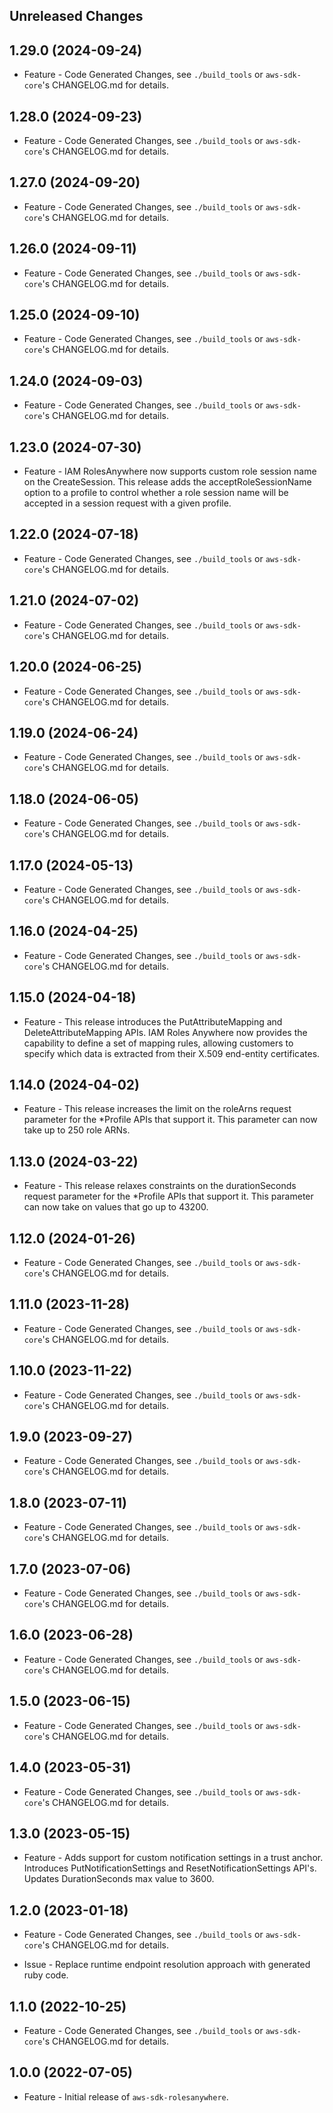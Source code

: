 Unreleased Changes
------------------

1.29.0 (2024-09-24)
------------------

* Feature - Code Generated Changes, see `./build_tools` or `aws-sdk-core`'s CHANGELOG.md for details.

1.28.0 (2024-09-23)
------------------

* Feature - Code Generated Changes, see `./build_tools` or `aws-sdk-core`'s CHANGELOG.md for details.

1.27.0 (2024-09-20)
------------------

* Feature - Code Generated Changes, see `./build_tools` or `aws-sdk-core`'s CHANGELOG.md for details.

1.26.0 (2024-09-11)
------------------

* Feature - Code Generated Changes, see `./build_tools` or `aws-sdk-core`'s CHANGELOG.md for details.

1.25.0 (2024-09-10)
------------------

* Feature - Code Generated Changes, see `./build_tools` or `aws-sdk-core`'s CHANGELOG.md for details.

1.24.0 (2024-09-03)
------------------

* Feature - Code Generated Changes, see `./build_tools` or `aws-sdk-core`'s CHANGELOG.md for details.

1.23.0 (2024-07-30)
------------------

* Feature - IAM RolesAnywhere now supports custom role session name on the CreateSession. This release adds the acceptRoleSessionName option to a profile to control whether a role session name will be accepted in a session request with a given profile.

1.22.0 (2024-07-18)
------------------

* Feature - Code Generated Changes, see `./build_tools` or `aws-sdk-core`'s CHANGELOG.md for details.

1.21.0 (2024-07-02)
------------------

* Feature - Code Generated Changes, see `./build_tools` or `aws-sdk-core`'s CHANGELOG.md for details.

1.20.0 (2024-06-25)
------------------

* Feature - Code Generated Changes, see `./build_tools` or `aws-sdk-core`'s CHANGELOG.md for details.

1.19.0 (2024-06-24)
------------------

* Feature - Code Generated Changes, see `./build_tools` or `aws-sdk-core`'s CHANGELOG.md for details.

1.18.0 (2024-06-05)
------------------

* Feature - Code Generated Changes, see `./build_tools` or `aws-sdk-core`'s CHANGELOG.md for details.

1.17.0 (2024-05-13)
------------------

* Feature - Code Generated Changes, see `./build_tools` or `aws-sdk-core`'s CHANGELOG.md for details.

1.16.0 (2024-04-25)
------------------

* Feature - Code Generated Changes, see `./build_tools` or `aws-sdk-core`'s CHANGELOG.md for details.

1.15.0 (2024-04-18)
------------------

* Feature - This release introduces the PutAttributeMapping and DeleteAttributeMapping APIs. IAM Roles Anywhere now provides the capability to define a set of mapping rules, allowing customers to specify which data is extracted from their X.509 end-entity certificates.

1.14.0 (2024-04-02)
------------------

* Feature - This release increases the limit on the roleArns request parameter for the *Profile APIs that support it. This parameter can now take up to 250 role ARNs.

1.13.0 (2024-03-22)
------------------

* Feature - This release relaxes constraints on the durationSeconds request parameter for the *Profile APIs that support it. This parameter can now take on values that go up to 43200.

1.12.0 (2024-01-26)
------------------

* Feature - Code Generated Changes, see `./build_tools` or `aws-sdk-core`'s CHANGELOG.md for details.

1.11.0 (2023-11-28)
------------------

* Feature - Code Generated Changes, see `./build_tools` or `aws-sdk-core`'s CHANGELOG.md for details.

1.10.0 (2023-11-22)
------------------

* Feature - Code Generated Changes, see `./build_tools` or `aws-sdk-core`'s CHANGELOG.md for details.

1.9.0 (2023-09-27)
------------------

* Feature - Code Generated Changes, see `./build_tools` or `aws-sdk-core`'s CHANGELOG.md for details.

1.8.0 (2023-07-11)
------------------

* Feature - Code Generated Changes, see `./build_tools` or `aws-sdk-core`'s CHANGELOG.md for details.

1.7.0 (2023-07-06)
------------------

* Feature - Code Generated Changes, see `./build_tools` or `aws-sdk-core`'s CHANGELOG.md for details.

1.6.0 (2023-06-28)
------------------

* Feature - Code Generated Changes, see `./build_tools` or `aws-sdk-core`'s CHANGELOG.md for details.

1.5.0 (2023-06-15)
------------------

* Feature - Code Generated Changes, see `./build_tools` or `aws-sdk-core`'s CHANGELOG.md for details.

1.4.0 (2023-05-31)
------------------

* Feature - Code Generated Changes, see `./build_tools` or `aws-sdk-core`'s CHANGELOG.md for details.

1.3.0 (2023-05-15)
------------------

* Feature - Adds support for custom notification settings in a trust anchor. Introduces PutNotificationSettings and ResetNotificationSettings API's. Updates DurationSeconds max value to 3600.

1.2.0 (2023-01-18)
------------------

* Feature - Code Generated Changes, see `./build_tools` or `aws-sdk-core`'s CHANGELOG.md for details.

* Issue - Replace runtime endpoint resolution approach with generated ruby code.

1.1.0 (2022-10-25)
------------------

* Feature - Code Generated Changes, see `./build_tools` or `aws-sdk-core`'s CHANGELOG.md for details.

1.0.0 (2022-07-05)
------------------

* Feature - Initial release of `aws-sdk-rolesanywhere`.

